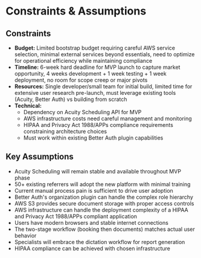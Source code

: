 # Constraints & Assumptions

## Constraints

- **Budget:** Limited bootstrap budget requiring careful AWS service selection, minimal external services beyond essentials, need to optimize for operational efficiency while maintaining compliance
- **Timeline:** 6-week hard deadline for MVP launch to capture market opportunity, 4 weeks development + 1 week testing + 1 week deployment, no room for scope creep or major pivots
- **Resources:** Single developer/small team for initial build, limited time for extensive user research pre-launch, must leverage existing tools (Acuity, Better Auth) vs building from scratch
- **Technical:** 
  - Dependency on Acuity Scheduling API for MVP
  - AWS infrastructure costs need careful management and monitoring
  - HIPAA and Privacy Act 1988/APPs compliance requirements constraining architecture choices
  - Must work within existing Better Auth plugin capabilities

## Key Assumptions

- Acuity Scheduling will remain stable and available throughout MVP phase
- 50+ existing referrers will adopt the new platform with minimal training
- Current manual process pain is sufficient to drive user adoption
- Better Auth's organization plugin can handle the complex role hierarchy
- AWS S3 provides secure document storage with proper access controls
- AWS infrastructure can handle the deployment complexity of a HIPAA and Privacy Act 1988/APPs compliant application
- Users have modern browsers and stable internet connections
- The two-stage workflow (booking then documents) matches actual user behavior
- Specialists will embrace the dictation workflow for report generation
- HIPAA compliance can be achieved with chosen infrastructure
